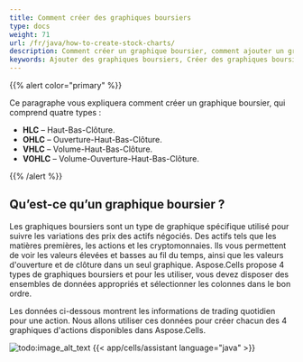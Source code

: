 ```yaml
---
title: Comment créer des graphiques boursiers
type: docs
weight: 71
url: /fr/java/how-to-create-stock-charts/
description: Comment créer un graphique boursier, comment ajouter un graphique boursier, comment générer un graphique boursier.
keywords: Ajouter des graphiques boursiers, Créer des graphiques boursiers, Générer des graphiques boursiers.
---
```


{{% alert color="primary" %}}

Ce paragraphe vous expliquera comment créer un graphique boursier, qui comprend quatre types :
- **HLC** – Haut-Bas-Clôture.
- **OHLC** – Ouverture-Haut-Bas-Clôture.
- **VHLC** – Volume-Haut-Bas-Clôture.
- **VOHLC** – Volume-Ouverture-Haut-Bas-Clôture.

{{% /alert %}}

## **Qu’est-ce qu’un graphique boursier ?**

Les graphiques boursiers sont un type de graphique spécifique utilisé pour suivre les variations des prix des actifs négociés. Des actifs tels que les matières premières, les actions et les cryptomonnaies. Ils vous permettent de voir les valeurs élevées et basses au fil du temps, ainsi que les valeurs d'ouverture et de clôture dans un seul graphique. Aspose.Cells propose 4 types de graphiques boursiers et pour les utiliser, vous devez disposer des ensembles de données appropriés et sélectionner les colonnes dans le bon ordre.

Les données ci-dessous montrent les informations de trading quotidien pour une action. Nous allons utiliser ces données pour créer chacun des 4 graphiques d'actions disponibles dans Aspose.Cells. 

![todo:image_alt_text](stock.chart.data.png)
{{< app/cells/assistant language="java" >}}
